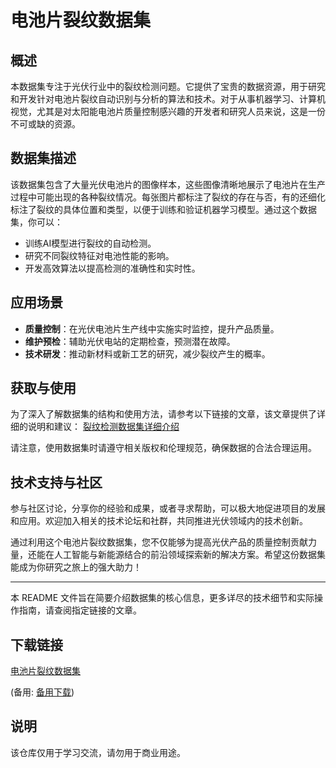 # 电池片裂纹数据集

## 概述
本数据集专注于光伏行业中的裂纹检测问题。它提供了宝贵的数据资源，用于研究和开发针对电池片裂纹自动识别与分析的算法和技术。对于从事机器学习、计算机视觉，尤其是对太阳能电池片质量控制感兴趣的开发者和研究人员来说，这是一份不可或缺的资源。

## 数据集描述
该数据集包含了大量光伏电池片的图像样本，这些图像清晰地展示了电池片在生产过程中可能出现的各种裂纹情况。每张图片都标注了裂纹的存在与否，有的还细化标注了裂纹的具体位置和类型，以便于训练和验证机器学习模型。通过这个数据集，你可以：

- 训练AI模型进行裂纹的自动检测。
- 研究不同裂纹特征对电池性能的影响。
- 开发高效算法以提高检测的准确性和实时性。

## 应用场景
- **质量控制**：在光伏电池片生产线中实施实时监控，提升产品质量。
- **维护预检**：辅助光伏电站的定期检查，预测潜在故障。
- **技术研发**：推动新材料或新工艺的研究，减少裂纹产生的概率。

## 获取与使用
为了深入了解数据集的结构和使用方法，请参考以下链接的文章，该文章提供了详细的说明和建议：
[裂纹检测数据集详细介绍](https://mp.csdn.net/postedit/79782375)

请注意，使用数据集时请遵守相关版权和伦理规范，确保数据的合法合理运用。

## 技术支持与社区
参与社区讨论，分享你的经验和成果，或者寻求帮助，可以极大地促进项目的发展和应用。欢迎加入相关的技术论坛和社群，共同推进光伏领域内的技术创新。

通过利用这个电池片裂纹数据集，您不仅能够为提高光伏产品的质量控制贡献力量，还能在人工智能与新能源结合的前沿领域探索新的解决方案。希望这份数据集能成为你研究之旅上的强大助力！

---

本 README 文件旨在简要介绍数据集的核心信息，更多详尽的技术细节和实际操作指南，请查阅指定链接的文章。

## 下载链接
[电池片裂纹数据集](https://pan.quark.cn/s/e86f1a9bbf22) 

(备用: [备用下载](https://pan.baidu.com/s/1DOHq-xpysMKOFCbeXK7EhA?pwd=1234))

## 说明

该仓库仅用于学习交流，请勿用于商业用途。
